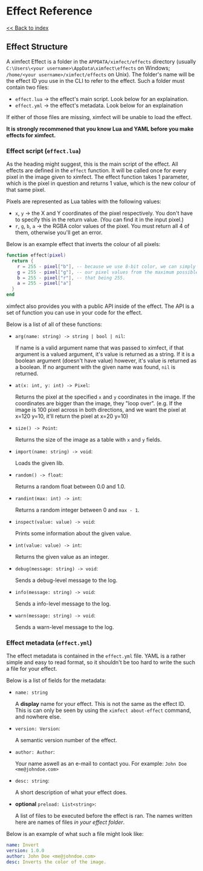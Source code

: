 # Effect Reference

[<< Back to index](../index.md)

## Effect Structure

A ximfect Effect is a folder in the `APPDATA/ximfect/effects` directory (usually
`C:\Users\<your username>\AppData\ximfect\effects` on Windows;
`/home/<your username>/ximfect/effects` on Unix). The folder's name will be the
effect ID you use in the CLI to refer to the effect. Such a folder must contain
two files:

* `effect.lua` -> the effect's main script. Look below for an explaination.
* `effect.yml` -> the effect's metadata. Look below for an explaination

If either of those files are missing, ximfect will be unable to load the effect.

**It is strongly recommened that you know Lua and YAML before you make effects
for ximfect.**

### Effect script (`effect.lua`)

As the heading might suggest, this is the main script of the effect. All effects
are defined in the `effect` function. It will be called once for every pixel in
the image given to ximfect. The effect function takes 1 parameter, which is the
pixel in question and returns 1 value, which is the new colour of that same
pixel.

Pixels are represented as Lua tables with the following values:

* `x`, `y` -> the X and Y coordinates of the pixel respectively. You don't have
to specify this in the return value. (You can find it in the input pixel.)
* `r`, `g`, `b`, `a` -> the RGBA color values of the pixel. You must return all
4 of them, otherwise you'll get an error.

Below is an example effect that inverts the colour of all pixels:

```lua
function effect(pixel)
  return {
    r = 255 - pixel["b"], -- because we use 8-bit color, we can simply subtract
    g = 255 - pixel["g"], -- our pixel values from the maximum possible value,
    b = 255 - pixel["r"], -- that being 255.
    a = 255 - pixel["a"]
  }
end
```

ximfect also provides you with a public API inside of the effect. The API is a
set of function you can use in your code for the effect.

Below is a list of all of these functions:

* `arg(name: string) -> string | bool | nil`:
  
  If name is a valid argument name that was passed to ximfect, if that argument
  is a valued argument, it's value is returned as a string. If it is a boolean
  argument (doesn't have value) however, it's value is returned as a boolean. If
  no argument with the given name was found, `nil` is returned.

* `at(x: int, y: int) -> Pixel`:
  
  Returns the pixel at the specified `x` and `y` coordinates in the image. If
  the coordinates are bigger than the image, they "loop over". (e.g. If the
  image is 100 pixel across in both directions, and we want the pixel at x=120
  y=10, it'll return the pixel at x=20 y=10)

* `size() -> Point`:
  
  Returns the size of the image as a table with `x` and `y` fields.

* `import(name: string) -> void`:
  
  Loads the given lib.

* `random() -> float`:
  
  Returns a random float between 0.0 and 1.0.

* `randint(max: int) -> int`:
  
  Returns a random integer between 0 and `max - 1`.

* `inspect(value: value) -> void`:
  
  Prints some information about the given value.

* `int(value: value) -> int`:
  
  Returns the given value as an integer.

* `debug(message: string) -> void`:
  
  Sends a debug-level message to the log.

* `info(message: string) -> void`:
  
  Sends a info-level message to the log.

* `warn(message: string) -> void`:
  
  Sends a warn-level message to the log.

### Effect metadata (`effect.yml`)

The effect metadata is contained in the `effect.yml` file. YAML is a rather
simple and easy to read format, so it shouldn't be too hard to write the such a
file for your effect.

Below is a list of fields for the metadata:

* `name: string`
  
  A **display** name for your effect. This is not the same as the effect ID.
  This is can only be seen by using the `ximfect about-effect` command, and
  nowhere else.

* `version: Version`:
  
  A semantic version number of the effect.

* `author: Author`:
  
  Your name aswell as an e-mail to contact you. For example:
  `John Doe <me@johndoe.com>`

* `desc: string`:
  
  A short description of what your effect does.

* **optional** `preload: List<string>`:
  
  A list of files to be executed before the effect is ran. The names written
  here are names of files *in your effect folder*.

Below is an example of what such a file might look like:

```yaml
name: Invert
version: 1.0.0
author: John Doe <me@johndoe.com>
desc: Inverts the color of the image.
```
